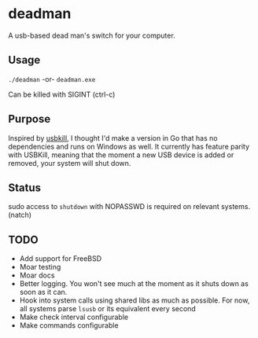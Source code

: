 # deadman
A usb-based dead man's switch for your computer.

## Usage
```./deadman```
-or-
```deadman.exe```

Can be killed with SIGINT (ctrl-c)

## Purpose
Inspired by [usbkill](https://github.com/hephaest0s/usbkill), I thought I'd make a version in Go that has no dependencies and runs on Windows as well. It currently has feature parity with USBKill, meaning that the moment a new USB device is added or removed, your system will shut down.

## Status
sudo access to ```shutdown``` with NOPASSWD is required on relevant systems. (natch)

## TODO
* Add support for FreeBSD
* Moar testing
* Moar docs
* Better logging. You won't see much at the moment as it shuts down as soon as it can.
* Hook into system calls using shared libs as much as possible. For now, all systems parse ```lsusb``` or its equivalent every second
* Make check interval configurable
* Make commands configurable
